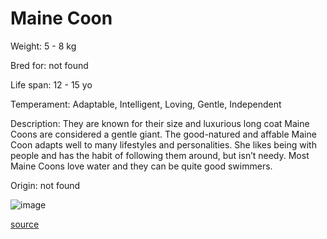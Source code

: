 # Maine Coon

Weight: 5 - 8 kg

Bred for: not found 

Life span: 12 - 15 yo

Temperament: Adaptable, Intelligent, Loving, Gentle, Independent

Description: They are known for their size and luxurious long coat Maine Coons are considered a gentle giant. The good-natured and affable Maine Coon adapts well to many lifestyles and personalities. She likes being with people and has the habit of following them around, but isn’t needy. Most Maine Coons love water and they can be quite good swimmers.

Origin: not found

![image](https://cdn2.thecatapi.com/images/OOD3VXAQn.jpg)

[source](https://api.thecatapi.com/v1/breeds/mcoo)
